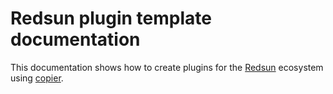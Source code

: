 # Redsun plugin template documentation

This documentation shows how to create plugins for the [Redsun] ecosystem using [copier].

[redsun]: https://redsun-acquisition.github.io/
[copier]: https://copier.readthedocs.io/en/stable/
